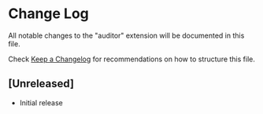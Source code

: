 # Change Log

All notable changes to the "auditor" extension will be documented in this file.

Check [Keep a Changelog](http://keepachangelog.com/) for recommendations on how to structure this file.

## [Unreleased]

- Initial release